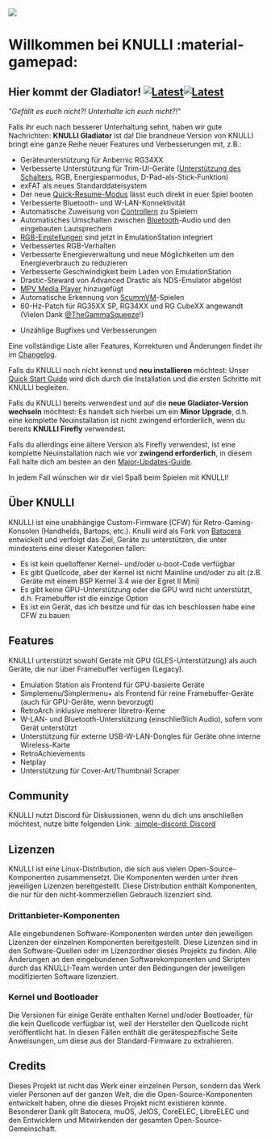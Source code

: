 <div class="preview-container">
  <img class="off-glb" src="/_inc/images/knulli-header-gladiator.png"/>
</div>

# Willkommen bei KNULLI :material-gamepad:

## Hier kommt der Gladiator! [![Latest](https://img.shields.io/github/release/knulli-cfw/distribution.svg?labelColor=111111&color=5998FF&label=Latest&style=flat#only-light)](https://github.com/knulli-cfw/distribution/releases/latest)[![Latest](https://img.shields.io/github/release/knulli-cfw/distribution.svg?labelColor=dddddd&color=5998FF&label=Latest&style=flat#only-dark)](https://github.com/knulli-cfw/distribution/releases/latest)

*"Gefällt es euch nicht?! Unterhalte ich euch nicht?!"*

Falls ihr euch nach besserer Unterhaltung sehnt, haben wir gute Nachrichten: **KNULLI Gladiator** ist da! Die brandneue Version von KNULLI bringt eine ganze Reihe neuer Features und Verbesserungen mit, z.B.:

- Geräteunterstützung für Anbernic RG34XX
- Verbesserte Unterstützung für Trim-UI-Geräte ([Unterstützung des Schalters](../play/basic-inputs), RGB, Energiesparmodus, D-Pad-als-Stick-Funktion)
- exFAT als neues Standarddateisystem
- Der neue [Quick-Resume-Modus](../configure/quick-resume) lässt euch direkt in euer Spiel booten
- Verbesserte Bluetooth- und W-LAN-Konnektivität
- Automatische Zuweisung von [Controllern](../configure/controls) zu Spielern
- Automatisches Umschalten zwischen [Bluetooth](../configure/bluetooth)-Audio und den eingebauten Lautsprechern
- [RGB-Einstellungen](../configure/rgb-leds) sind jetzt in EmulationStation integriert
- Verbessertes RGB-Verhalten
- Verbesserte Energieverwaltung und neue Möglichkeiten um den Energieverbrauch zu reduzieren
- Verbesserte Geschwindigkeit beim Laden von EmulationStation
- Drastic-Steward von Advanced Drastic als NDS-Emulator abgelöst
- [MPV Media Player](../systems/media-player) hinzugefügt
- Automatische Erkennung von [ScummVM](../systems/scummvm)-Spielen
- 60-Hz-Patch für RG35XX SP, RG34XX und RG CubeXX angewandt (Vielen Dank [@TheGammaSqueeze](https://github.com/TheGammaSqueeze)!)
* Unzählige Bugfixes und Verbesserungen

Eine vollständige Liste aller Features, Korrekturen und Änderungen findet ihr im [Changelog](https://github.com/knulli-cfw/distribution/blob/knulli-main/knulli-Changelog.md).

Falls du KNULLI noch nicht kennst und **neu installieren** möchtest: Unser [Quick Start Guide](../play/quick-start) wird dich durch die Installation und die ersten Schritte mit KNULLI begleiten.

Falls du KNULLI bereits verwendest und auf die **neue Gladiator-Version wechseln** möchtest: Es handelt sich hierbei um ein **Minor Upgrade**, d.h. eine komplette Neuinstallation ist nicht zwingend erforderlich, wenn du bereits **KNULLI Firefly** verwendest.

Falls du allerdings eine ältere Version als Firefly verwendest, ist eine komplette Neuinstallation nach wie vor **zwingend erforderlich**, in diesem Fall halte dich am besten an den [Major-Updates-Guide](../guides/major-updates).

In jedem Fall wünschen wir dir viel Spaß beim Spielen mit KNULLI!

## Über KNULLI

KNULLI ist eine unabhängige Custom-Firmware (CFW) für Retro-Gaming-Konsolen (Handhelds, Bartops, etc.). Knulli wird als Fork von [Batocera](https://batocera.org) entwickelt und verfolgt das Ziel, Geräte zu unterstützen, die unter mindestens eine dieser Kategorien fallen:

-   Es ist kein quelloffener Kernel- und/oder u-boot-Code verfügbar
-   Es gibt Quellcode, aber der Kernel ist nicht Mainline und/oder zu alt (z.B. Geräte mit einem BSP Kernel 3.4 wie der Egret II Mini)
-   Es gibt keine GPU-Unterstützung oder die GPU wird nicht unterstützt, d.h. Framebuffer ist die einzige Option
-   Es ist ein Gerät, das ich besitze und für das ich beschlossen habe eine CFW zu bauen

## Features

KNULLI unterstützt sowohl Geräte mit GPU (GLES-Unterstützung) als auch Geräte, die nur über Framebuffer verfügen (Legacy).

-   Emulation Station als Frontend für GPU-basierte Geräte
-   Simplemenu/Simplermenu+ als Frontend für reine Framebuffer-Geräte (auch für GPU-Geräte, wenn bevorzugt)
-   RetroArch inklusive mehrerer libretro-Kerne
-   W-LAN- und Bluetooth-Unterstützung (einschließlich Audio), sofern vom Gerät unterstützt
-   Unterstützung für externe USB-W-LAN-Dongles für Geräte ohne interne Wireless-Karte
-   RetroAchievements
-   Netplay
-   Unterstützung für Cover-Art/Thumbnail Scraper

## Community

KNULLI nutzt Discord für Diskussionen, wenn du dich uns anschließen möchtest, nutze bitte folgenden Link: [:simple-discord: Discord](https://discord.gg/HXPS3DAeeB)

## Lizenzen

KNULLI ist eine Linux-Distribution, die sich aus vielen Open-Source-Komponenten zusammensetzt. Die Komponenten werden unter ihren jeweiligen Lizenzen bereitgestellt. Diese Distribution enthält Komponenten, die nur für den nicht-kommerziellen Gebrauch lizenziert sind.

### Drittanbieter-Komponenten

Alle eingebundenen Software-Komponenten werden unter den jeweiligen Lizenzen der einzelnen Komponenten bereitgestellt. Diese Lizenzen sind in den Software-Quellen oder im Lizenzordner dieses Projekts zu finden. Alle Änderungen an den eingebundenen Softwarekomponenten und Skripten durch das KNULLI-Team werden unter den Bedingungen der jeweiligen modifizierten Software lizenziert.

### Kernel und Bootloader

Die Versionen für einige Geräte enthalten Kernel und/oder Bootloader, für die kein Quellcode verfügbar ist, weil der Hersteller den Quellcode nicht veröffentlicht hat. In diesen Fällen enthält die gerätespezifische Seite Anweisungen, um diese aus der Standard-Firmware zu extrahieren.

## Credits

Dieses Projekt ist nicht das Werk einer einzelnen Person, sondern das Werk vieler Personen auf der ganzen Welt, die die Open-Source-Komponenten entwickelt haben, ohne die dieses Projekt nicht existieren könnte. Besonderer Dank gilt Batocera, muOS, JelOS, CoreELEC, LibreELEC und den Entwicklern und Mitwirkenden der gesamten Open-Source-Gemeinschaft.
